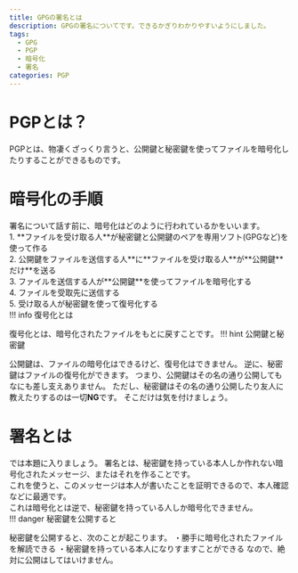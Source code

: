 ```yaml
---
title: GPGの署名とは
description: GPGの署名についてです。できるかぎりわかりやすいようにしました。
tags:
  - GPG
  - PGP
  - 暗号化
  - 署名
categories: PGP
---
```

<div class="adservice-pc"></div>
<h1>PGPとは？</h1>
PGPとは、物凄くざっくり言うと、公開鍵と秘密鍵を使ってファイルを暗号化したりすることができるものです。<br>
<h1>暗号化の手順</h1>
署名について話す前に、暗号化はどのように行われているかをいいます。<br>
1. **ファイルを受け取る人**が秘密鍵と公開鍵のペアを専用ソフト(GPGなど)を使って作る<br>
2. 公開鍵をファイルを送信する人**に**ファイルを受け取る人**が**公開鍵**だけ**を送る<br>
3. ファイルを送信する人が**公開鍵**を使ってファイルを暗号化する<br>
4. ファイルを受取先に送信する<br>
5. 受け取る人が秘密鍵を使って復号化する<br>
!!! info 復号化とは
  
  復号化とは、暗号化されたファイルをもとに戻すことです。
!!! hint 公開鍵と秘密鍵
  
  公開鍵は、ファイルの暗号化はできるけど、復号化はできません。
  逆に、秘密鍵はファイルの復号化ができます。
  つまり、公開鍵はその名の通り公開してもなにも差し支えありません。
  ただし、秘密鍵はその名の通り公開したり友人に教えたりするのは一切**NG**です。
  そこだけは気を付けましょう。
<h1>署名とは</h1>
では本題に入りましょう。
署名とは、秘密鍵を持っている本人しか作れない暗号化されたメッセージ、またはそれを作ることです。<br>
これを使うと、このメッセージは本人が書いたことを証明できるので、本人確認などに最適です。<br>
これは暗号化とは逆で、秘密鍵を持っている人しか暗号化できません。<br>
!!! danger 秘密鍵を公開すると
  
  秘密鍵を公開すると、次のことが起こります。
  ・勝手に暗号化されたファイルを解読できる
  ・秘密鍵を持っている本人になりすますことができる
  なので、絶対に公開はしてはいけません。
<div class="adservice-pc adservice-sp"></div>